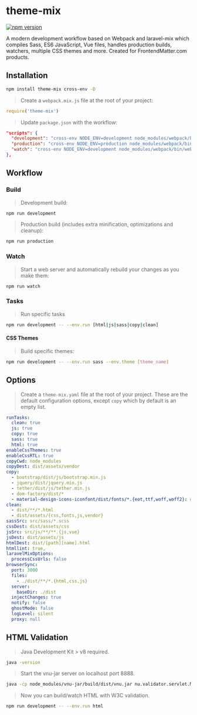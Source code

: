 # theme-mix

[![npm version](https://badge.fury.io/js/theme-mix.svg)](https://badge.fury.io/js/theme-mix)

A modern development workflow based on Webpack and laravel-mix which compiles Sass, ES6 JavaScript, Vue files, handles production builds, watchers, multiple CSS themes and more. Created for FrontendMatter.com products.

## Installation

```bash
npm install theme-mix cross-env -D
```

> Create a `webpack.mix.js` file at the root of your project:

```js
require('theme-mix')
```

> Update `package.json` with the workflow:

```json
"scripts": {
  "development": "cross-env NODE_ENV=development node_modules/webpack/bin/webpack.js --progress --hide-modules --config=node_modules/laravel-mix/setup/webpack.config.js",
  "production": "cross-env NODE_ENV=production node_modules/webpack/bin/webpack.js --progress --hide-modules --config=node_modules/laravel-mix/setup/webpack.config.js",
  "watch": "cross-env NODE_ENV=development node_modules/webpack/bin/webpack.js --watch --progress --hide-modules --config=node_modules/laravel-mix/setup/webpack.config.js"
},
```

## Workflow

### Build

> Development build:

```bash
npm run development
```

> Production build (includes extra minification, optimizations and cleanup):

```bash
npm run production
```

### Watch

> Start a web server and automatically rebuild your changes as you make them:

```bash
npm run watch
```

### Tasks

> Run specific tasks

```bash
npm run development -- --env.run [html|js|sass|copy|clean]
```

#### CSS Themes

> Build specific themes:

```bash
npm run development -- --env.run sass --env.theme [theme_name]
```

## Options

> Create a `theme-mix.yaml` file at the root of your project. These are the default configuration options, except `copy` which by default is an empty list.

```yaml
runTasks:
  clean: true
  js: true
  copy: true
  sass: true
  html: true
enableCssThemes: true
enableCssRTL: true
copyCwd: node_modules
copyDest: dist/assets/vendor
copy:
  - bootstrap/dist/js/bootstrap.min.js
  - jquery/dist/jquery.min.js
  - tether/dist/js/tether.min.js
  - dom-factory/dist/*
  - material-design-icons-iconfont/dist/fonts/*.{eot,ttf,woff,woff2}: dist/assets/fonts/material-icons
clean:
  - dist/**/*.html
  - dist/assets/{css,fonts,js,vendor}
sassSrc: src/sass/*.scss
cssDest: dist/assets/css
jsSrc: src/js/**/**.{js,vue}
jsDest: dist/assets/js
htmlDest: dist/[path][name].html
htmllint: true,
laravelMixOptions:
  processCssUrls: false
browserSync:
  port: 3000
  files:
    - ./dist/**/*.{html,css,js}
  server:
    baseDir: ./dist
  injectChanges: true
  notify: false
  ghostMode: false
  logLevel: silent
  proxy: null
```

## HTML Validation

> Java Development Kit > v8 required.

```bash
java -version
```

> Start the vnu-jar server on localhost port 8888.

```bash
java -cp node_modules/vnu-jar/build/dist/vnu.jar nu.validator.servlet.Main 8888
```

> Now you can build/watch HTML with W3C validation.

```bash
npm run development -- --env.run html
```
